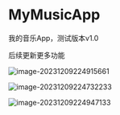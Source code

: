# MyMusicApp

我的音乐App，测试版本v1.0

后续更新更多功能

![image-20231209224915661](C:\Users\qq838\AppData\Roaming\Typora\typora-user-images\image-20231209224915661.png)



![image-20231209224732233](C:\Users\qq838\AppData\Roaming\Typora\typora-user-images\image-20231209224732233.png)

![image-20231209224947133](C:\Users\qq838\AppData\Roaming\Typora\typora-user-images\image-20231209224947133.png)
